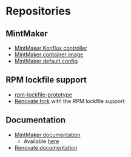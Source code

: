 # Repositories

## MintMaker

- [MintMaker Konflux controller](https://github.com/konflux-ci/mintmaker)
- [MintMaker container image](https://github.com/konflux-ci/mintmaker-renovate-image)
- [MintMaker default config](https://github.com/konflux-ci/mintmaker/blob/main/config/renovate/renovate.json)

## RPM lockfile support

- [rpm-lockfile-prototype](https://github.com/konflux-ci/rpm-lockfile-prototype)
- [Renovate fork](https://github.com/redhat-exd-rebuilds/renovate) with the RPM lockfile support

## Documentation

- [MintMaker documentation](https://github.com/redhat-exd-rebuilds/mintmaker-docs)
    - Available [here](https://redhat-exd-rebuilds.github.io/mintmaker-docs/)
- [Renovate documentation](https://docs.renovatebot.com/)
